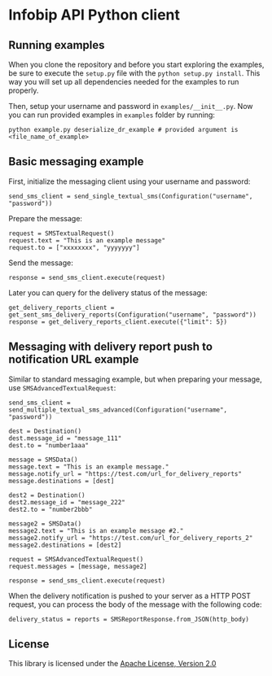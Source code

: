 Infobip API Python client
============================

Running examples
----------------

When you clone the repository and before you start exploring the examples, be sure to execute the `setup.py` file with
the `python setup.py install`. This way you will set up all dependencies needed for the examples to run properly.

Then, setup your username and password in `examples/__init__.py`.
Now you can run provided examples in `examples` folder by running:

    python example.py deserialize_dr_example # provided argument is <file_name_of_example>

Basic messaging example
-----------------------

First, initialize the messaging client using your username and password:

    send_sms_client = send_single_textual_sms(Configuration("username", "password"))

Prepare the message:

    request = SMSTextualRequest()
    request.text = "This is an example message"
    request.to = ["xxxxxxxx", "yyyyyyy"]
    
Send the message:

    response = send_sms_client.execute(request)

Later you can query for the delivery status of the message:

    get_delivery_reports_client = get_sent_sms_delivery_reports(Configuration("username", "password"))
    response = get_delivery_reports_client.execute({"limit": 5})

Messaging with delivery report push to notification URL example
-----------------------

Similar to standard messaging example, but when preparing your message, use `SMSAdvancedTextualRequest`:

    send_sms_client = send_multiple_textual_sms_advanced(Configuration("username", "password"))
    
    dest = Destination()
    dest.message_id = "message_111"
    dest.to = "number1aaa"
    
    message = SMSData()
    message.text = "This is an example message."
    message.notify_url = "https://test.com/url_for_delivery_reports"
    message.destinations = [dest]
    
    dest2 = Destination()
    dest2.message_id = "message_222"
    dest2.to = "number2bbb"
    
    message2 = SMSData()
    message2.text = "This is an example message #2."
    message2.notify_url = "https://test.com/url_for_delivery_reports_2"
    message2.destinations = [dest2]
    
    request = SMSAdvancedTextualRequest()
    request.messages = [message, message2]
    
    response = send_sms_client.execute(request)


When the delivery notification is pushed to your server as a HTTP POST request, you can process the body of the message
with the following code:

    delivery_status = reports = SMSReportResponse.from_JSON(http_body)

License
-------

This library is licensed under the [Apache License, Version 2.0](http://www.apache.org/licenses/LICENSE-2.0)
